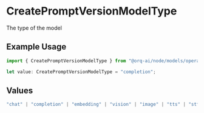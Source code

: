 # CreatePromptVersionModelType

The type of the model

## Example Usage

```typescript
import { CreatePromptVersionModelType } from "@orq-ai/node/models/operations";

let value: CreatePromptVersionModelType = "completion";
```

## Values

```typescript
"chat" | "completion" | "embedding" | "vision" | "image" | "tts" | "stt" | "rerank" | "moderations"
```